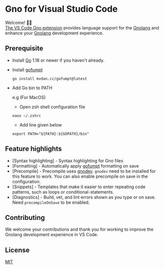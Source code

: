 # Gno for Visual Studio Code

Welcome! 👋🏻<br/>
[The VS Code Gno extension]()
provides language support for the [Gnolang](https://github.com/gnolang/gno) and enhance your [Gnolang](https://github.com/gnolang/gno) development experience.

## Prerequisite

- Install [Go](https://golang.org) 1.18 or newer if you haven't already.

- Install [gofumpt](https://github.com/mvdan/gofumpt)

    ```
    go install mvdan.cc/gofumpt@latest
    ```

- Add Go bin to PATH

   e.g (For MacOS)

   - Open zsh shell configuration file
   ```
   nano ~/.zshrc
   ```
   - Add line given below
   ```
   export PATH="${PATH}:${GOPATH}/bin"
   ```

## Feature highlights

* [Syntax highlighting] - Syntax highlighting for Gno files
* [Formatting] - Automatically apply [gofumpt](https://github.com/mvdan/gofumpt) formatting on save
* [Precompile] - Precompile uses [gnodev](https://github.com/gnolang/gno/tree/master/cmd/gnodev). `gnodev` need to be installed for this feature to work. You can also enable precompile on save in the configuration. 
* [Snippets] - Templates that make it easier to enter repeating code patterns, such as loops or conditional-statements.
* [Diagnostics] -  Build, vet, and lint errors shown as you type or on save. Need `precompileOnSave` to be enabled.

## Contributing

We welcome your contributions and thank you for working to improve the Gnolang
development experience in VS Code.

## License

[MIT](LICENSE)
